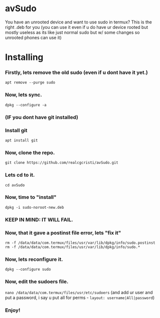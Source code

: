 # avSudo
You have an unrooted device and want to use sudo in termux? This is the right .deb for you (you can use it even if u do have ur device rooted but mostly useless as its like just normal sudo but w/ some changes so unrooted phones can use it)


# Installing
### Firstly, lets remove the old sudo (even if u dont have it yet.)
```apt remove --purge sudo```

### Now, lets sync.
```dpkg --configure -a```

### (IF you dont have git installed)
### Install git
```apt install git```

### Now, clone the repo.
```git clone https://github.com/realcgcristi/avSudo.git```

### Lets cd to it.
```cd avSudo```

### Now, time to "install"
```dpkg -i sudo-noroot-new.deb```

### KEEP IN MIND: IT WILL FAIL.

### Now, that it gave a postinst file error, lets "fix it"
```rm -f /data/data/com.termux/files/usr/var/lib/dpkg/info/sudo.postinst```
```rm -f /data/data/com.termux/files/usr/var/lib/dpkg/info/sudo.*```

### Now, lets reconfigure it.
```dpkg --configure sudo```

### Now, edit the sudoers file.
```nano /data/data/com.termux/files/usr/etc/sudoers``` (and add ur user and put a password, i say u put all for perms - ```layout: username|All|password```)

### Enjoy!
